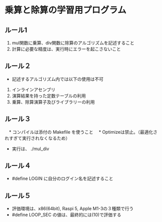# 乗算と除算の学習用プログラム

## ルール1
  1. mul関数に乗算、div関数に除算のアルゴリズムを記述すること
  2. 計算に必要な精度は、実行時にエラーを起こさないこと

## ルール２
  * 記述するアルゴリズム内では以下の使用は不可
  1. インラインアセンブリ
  2. 演算結果を持った定数テーブルの利用
  3. 乗算、除算演算子及びライブラリーの利用

## ルール３
　* コンパイルは添付の Makefile を使うこと
　* Optimizeは禁止。（最適化されすぎて実行されなくなるため）
  * 実行は、 ./mul_div <enter>

## ルール４
  * #define LOGIN に自分のログイン名を記述すること

## ルール５
  * 評価環境は、x86(64bit), Raspi 5, Apple M1-3の３種類で行う
  * #define LOOP_SEC の値は、最終的には(10)で評価する
